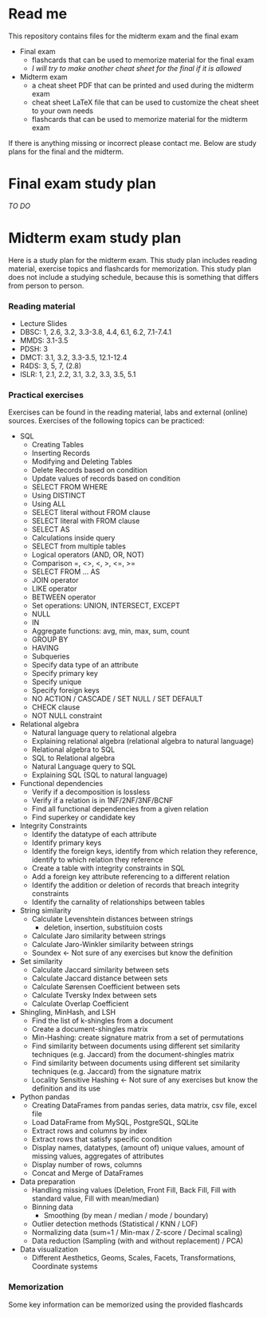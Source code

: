 # Read me
This repository contains files for the midterm exam and the final exam
- Final exam
    - flashcards that can be used to memorize material for the final exam
    - _I will try to make another cheat sheet for the final if it is allowed_
- Midterm exam
    - a cheat sheet PDF that can be printed and used during the midterm exam
    - cheat sheet LaTeX file that can be used to customize the cheat sheet to your own needs
    - flashcards that can be used to memorize material for the midterm exam

If there is anything missing or incorrect please contact me.
Below are study plans for the final and the midterm.

# Final exam study plan
_TO DO_
# Midterm exam study plan

Here is a study plan for the midterm exam. This study plan includes reading material, exercise topics and flashcards for memorization. This study plan does not include a studying schedule, because this is something that differs from person to person.

### Reading material

- Lecture Slides
- DBSC: 1, 2.6, 3.2, 3.3-3.8, 4.4, 6.1, 6.2, 7.1-7.4.1
- MMDS: 3.1-3.5
- PDSH: 3
- DMCT: 3.1, 3.2, 3.3-3.5, 12.1-12.4
- R4DS: 3, 5, 7, (2.8)
- ISLR: 1, 2.1, 2.2, 3.1, 3.2, 3.3, 3.5, 5.1

### Practical exercises

Exercises can be found in the reading material, labs and external (online) sources. Exercises of the following topics can be practiced:

- SQL
    - Creating Tables
    - Inserting Records
    - Modifying and Deleting Tables
    - Delete Records based on condition
    - Update values of records based on condition
    - SELECT FROM WHERE
    - Using DISTINCT
    - Using ALL
    - SELECT literal without FROM clause
    - SELECT literal with FROM clause
    - SELECT AS
    - Calculations inside query
    - SELECT from multiple tables
    - Logical operators (AND, OR, NOT)
    - Comparison =, <>, <, >, <=, >=
    - SELECT FROM … AS
    - JOIN operator
    - LIKE operator
    - BETWEEN operator
    - Set operations: UNION, INTERSECT, EXCEPT
    - NULL
    - IN
    - Aggregate functions: avg, min, max, sum, count
    - GROUP BY
    - HAVING
    - Subqueries
    - Specify data type of an attribute
    - Specify primary key
    - Specify unique
    - Specify foreign keys
    - NO ACTION / CASCADE / SET NULL / SET DEFAULT
    - CHECK clause
    - NOT NULL constraint
- Relational algebra
    - Natural language query to relational algebra
    - Explaining relational algebra (relational algebra to natural language)
    - Relational algebra to SQL
    - SQL to Relational algebra
    - Natural Language query to SQL
    - Explaining SQL (SQL to natural language)
- Functional dependencies
    - Verify if a decomposition is lossless
    - Verify if a relation is in 1NF/2NF/3NF/BCNF
    - Find all functional dependencies from a given relation
    - Find superkey or candidate key
- Integrity Constraints
    - Identify the datatype of each attribute
    - Identify primary keys
    - Identify the foreign keys, identify from which relation they reference, identify to which relation they reference
    - Create a table with integrity constraints in SQL
    - Add a foreign key attribute referencing to a different relation
    - Identify the addition or deletion of records that breach integrity constraints
    - Identify the carnality of relationships between tables
- String similarity
    - Calculate Levenshtein distances between strings
        - deletion, insertion, substituion costs
    - Calculate Jaro similarity between strings
    - Calculate Jaro-Winkler similarity between strings
    - Soundex <- Not sure of any exercises but know the definition
- Set similarity
    - Calculate Jaccard similarity between sets
    - Calculate Jaccard distance between sets
    - Calculate Sørensen Coefficient between sets
    - Calculate Tversky Index between sets
    - Calculate Overlap Coefficient
- Shingling, MinHash, and LSH
    - Find the list of k-shingles from a document
    - Create a document-shingles matrix
    - Min-Hashing: create signature matrix from a set of permutations
    - Find similarity between documents using different set similarity techniques (e.g. Jaccard) from the document-shingles matrix
    - Find similarity between documents using different set similarity techniques (e.g. Jaccard) from the signature matrix
    - Locality Sensitive Hashing <- Not sure of any exercises but know the definition and its use
- Python pandas
    - Creating DataFrames from pandas series, data matrix, csv file, excel file
    - Load DataFrame from MySQL, PostgreSQL, SQLite
    - Extract rows and columns by index
    - Extract rows that satisfy specific condition
    - Display names, datatypes, (amount of) unique values, amount of missing values, aggregates of attributes
    - Display number of rows, columns
    - Concat and Merge of DataFrames
- Data preparation
    - Handling missing values (Deletion, Front Fill, Back Fill, Fill with standard value, Fill with mean/median)
    - Binning data
        - Smoothing (by mean / median / mode / boundary)
    - Outlier detection methods (Statistical / KNN / LOF)
    - Normalizing data (sum=1 / Min-max / Z-score / Decimal scaling)
    - Data reduction (Sampling (with and without replacement) / PCA)
- Data visualization
    - Different Aesthetics, Geoms, Scales, Facets, Transformations, Coordinate systems

### Memorization

Some key information can be memorized using the provided flashcards
